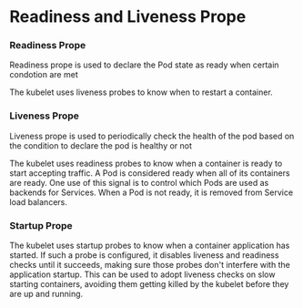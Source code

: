 # Readiness and Liveness Prope

### Readiness Prope
Readiness prope is used to declare the Pod state as ready when certain condotion are met

The kubelet uses liveness probes to know when to restart a container. 

### Liveness Prope
Liveness prope is used to periodically check the health of the pod based on the condition to declare the pod is healthy or not

The kubelet uses readiness probes to know when a container is ready to start accepting traffic. A Pod is considered ready when all of its containers are ready. One use of this signal is to control which Pods are used as backends for Services. When a Pod is not ready, it is removed from Service load balancers.

### Startup Prope
The kubelet uses startup probes to know when a container application has started. If such a probe is configured, it disables liveness and readiness checks until it succeeds, making sure those probes don't interfere with the application startup. This can be used to adopt liveness checks on slow starting containers, avoiding them getting killed by the kubelet before they are up and running.


